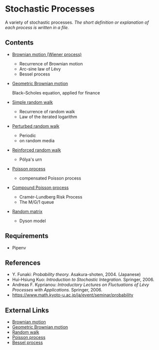 # Stochastic Processes
A variety of stochastic processes.
*The short definition or explanation of each process is written in a file.*

## Contents
- [Brownian motion (Wiener process)](./processes/brownian-motion.ipynb)
  - Recurrence of Brownian motion
  - Arc-sine law of Lévy
  - Bessel process

- [Geometric Brownian motion](./processes/geometric-brownian-motion.ipynb)

    Black–Scholes equation, applied for finance

- [Simple random walk](./processes/simple-random-walk.ipynb)
  - Recurrence of random walk
  - Law of the iterated logarithm

- [Perturbed random walk](./processes/perturbed-random-walk.ipynb)
  - Periodic
  - on random media

- [Reinforced random walk](./processes/reinforced-random-walk.ipynb)
  - Pólya's urn

- [Poisson process](./processes/poisson-process.ipynb)
  - compensated Poisson process

- [Compound Poisson process](./processes/compound-poisson-process.ipynb)
  - Cramér-Lundberg Risk Process
  - The M/G/1 queue

- [Random matrix](./processes/random-matrix.ipynb)
  - Dyson model

## Requirements
- Pipenv

## References
- Y. Funaki: *Probability theory.* Asakura-shoten, 2004. (Japanese)
- Hui-Hsiung Kuo: *Introduction to Stochastic Integration.* Springer, 2006.
- Andreas F. Kyprianou: *Introductory Lectures on Fluctuations of Lévy Processes with Applications.* Springer, 2006.
- https://www.math.kyoto-u.ac.jp/ja/event/seminar/probability

## External Links
- [Brownian motion](https://en.wikipedia.org/wiki/Brownian_motion)
- [Geometric Brownian motion](https://en.wikipedia.org/wiki/Geometric_Brownian_motion)
- [Random walk](https://en.wikipedia.org/wiki/Random_walk)
- [Poisson process](https://en.wikipedia.org/wiki/Poisson_point_process)
- [Bessel process](https://en.wikipedia.org/wiki/Bessel_process)
